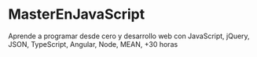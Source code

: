 # MasterEnJavaScript
Aprende a programar desde cero y desarrollo web con JavaScript, jQuery, JSON, TypeScript, Angular, Node, MEAN, +30 horas
